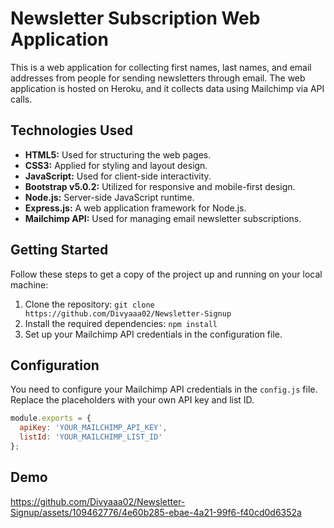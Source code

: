# Newsletter Subscription Web Application

This is a web application for collecting first names, last names, and email addresses from people for sending newsletters through email. The web application is hosted on Heroku, and it collects data using Mailchimp via API calls.

## Technologies Used

- **HTML5:** Used for structuring the web pages.
- **CSS3:** Applied for styling and layout design.
- **JavaScript:** Used for client-side interactivity.
- **Bootstrap v5.0.2:** Utilized for responsive and mobile-first design.
- **Node.js:** Server-side JavaScript runtime.
- **Express.js:** A web application framework for Node.js.
- **Mailchimp API:** Used for managing email newsletter subscriptions.

## Getting Started

Follow these steps to get a copy of the project up and running on your local machine:

1. Clone the repository: `git clone https://github.com/Divyaaa02/Newsletter-Signup`
2. Install the required dependencies: `npm install`
3. Set up your Mailchimp API credentials in the configuration file.

## Configuration

You need to configure your Mailchimp API credentials in the `config.js` file. Replace the placeholders with your own API key and list ID.

```javascript
module.exports = {
  apiKey: 'YOUR_MAILCHIMP_API_KEY',
  listId: 'YOUR_MAILCHIMP_LIST_ID'
};

```
## Demo 


https://github.com/Divyaaa02/Newsletter-Signup/assets/109462776/4e60b285-ebae-4a21-99f6-f40cd0d6352a







